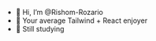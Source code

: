 - 👋 Hi, I’m @Rishom-Rozario
- 👀 Your average Tailwind + React enjoyer
- 🌱 Still studying

<!---
Rishom-Rozario/Rishom-Rozario is a ✨ special ✨ repository because its `README.md` (this file) appears on your GitHub profile.
You can click the Preview link to take a look at your changes.
--->
